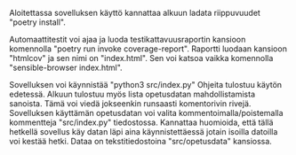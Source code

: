 Aloitettassa sovelluksen käyttö kannattaa alkuun ladata riippuvuudet "poetry install".


Automaattitestit voi ajaa ja luoda testikattavuusraportin kansioon komennolla "poetry run invoke coverage-report". Raportti luodaan
kansioon "htmlcov" ja sen nimi on "index.html". Sen voi katsoa vaikka komennolla "sensible-browser index.html".


Sovelluksen voi käynnistää "python3 src/index.py" Ohjeita tulostuu käytön edetessä. Alkuun tulostuu myös lista opetusdatan mahdollistamista sanoista. Tämä voi viedä jokseenkin runsaasti komentorivin rivejä. Sovelluksen käyttämän opetusdatan voi valita kommentoimalla/poistemalla kommentteja "src/index.py" tiedostossa. Kannattaa huomioida, että tällä hetkellä sovellus käy datan läpi
aina käynnistettäessä jotain isoilla datoilla voi kestää hetki. Dataa on tekstitiedostoina "src/opetusdata" kansiossa. 
